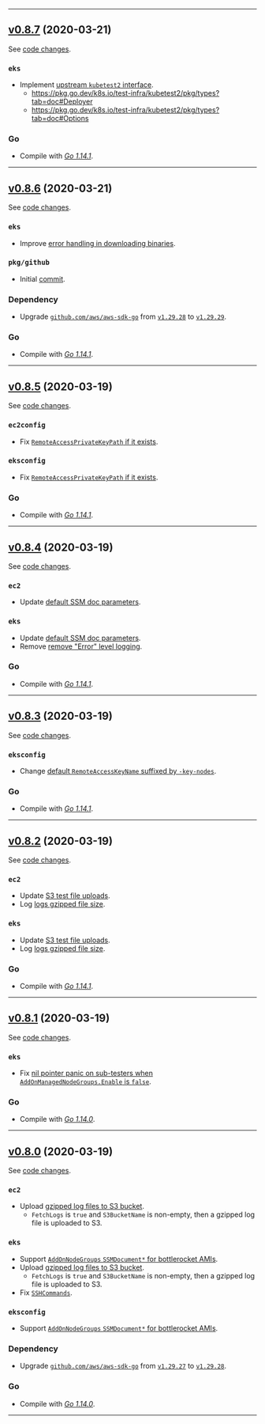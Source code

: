 

<hr>


## [v0.8.7](https://github.com/aws/aws-k8s-tester/releases/tag/v0.8.7) (2020-03-21)

See [code changes](https://github.com/aws/aws-k8s-tester/compare/v0.8.6...v0.8.7).

### `eks`

- Implement [upstream `kubetest2` interface](https://github.com/aws/aws-k8s-tester/commit/).
  - https://pkg.go.dev/k8s.io/test-infra/kubetest2/pkg/types?tab=doc#Deployer
  - https://pkg.go.dev/k8s.io/test-infra/kubetest2/pkg/types?tab=doc#Options

### Go

- Compile with [*Go 1.14.1*](https://golang.org/doc/devel/release.html#go1.14).


<hr>


## [v0.8.6](https://github.com/aws/aws-k8s-tester/releases/tag/v0.8.6) (2020-03-21)

See [code changes](https://github.com/aws/aws-k8s-tester/compare/v0.8.5...v0.8.6).

### `eks`

- Improve [error handling in downloading binaries](https://github.com/aws/aws-k8s-tester/commit/5522d9e36c172d644bd9c0227dfe639511fba8ee).

### `pkg/github`

- Initial [commit](https://github.com/aws/aws-k8s-tester/commit/5522d9e36c172d644bd9c0227dfe639511fba8ee).

### Dependency

- Upgrade [`github.com/aws/aws-sdk-go`](https://github.com/aws/aws-sdk-go/releases) from [`v1.29.28`](https://github.com/aws/aws-sdk-go/releases/tag/v1.29.28) to [`v1.29.29`](https://github.com/aws/aws-sdk-go/releases/tag/v1.29.29).

### Go

- Compile with [*Go 1.14.1*](https://golang.org/doc/devel/release.html#go1.14).


<hr>


## [v0.8.5](https://github.com/aws/aws-k8s-tester/releases/tag/v0.8.5) (2020-03-19)

See [code changes](https://github.com/aws/aws-k8s-tester/compare/v0.8.4...v0.8.5).

### `ec2config`

- Fix [`RemoteAccessPrivateKeyPath` if it exists](https://github.com/aws/aws-k8s-tester/commit/de80c0d62dd07be980d487e9631f33377c5a27c1).

### `eksconfig`

- Fix [`RemoteAccessPrivateKeyPath` if it exists](https://github.com/aws/aws-k8s-tester/commit/de80c0d62dd07be980d487e9631f33377c5a27c1).

### Go

- Compile with [*Go 1.14.1*](https://golang.org/doc/devel/release.html#go1.14).


<hr>


## [v0.8.4](https://github.com/aws/aws-k8s-tester/releases/tag/v0.8.4) (2020-03-19)

See [code changes](https://github.com/aws/aws-k8s-tester/compare/v0.8.3...v0.8.4).

### `ec2`

- Update [default SSM doc parameters](https://github.com/aws/aws-k8s-tester/commit/bafdba80410d4d5c48c292518cf09f4872bb9c6f).

### `eks`

- Update [default SSM doc parameters](https://github.com/aws/aws-k8s-tester/commit/bafdba80410d4d5c48c292518cf09f4872bb9c6f).
- Remove [remove "Error" level logging](https://github.com/aws/aws-k8s-tester/commit/6204c255ee9587cdd6f940ddd5c0f64c3c03ffc1).

### Go

- Compile with [*Go 1.14.1*](https://golang.org/doc/devel/release.html#go1.14).


<hr>


## [v0.8.3](https://github.com/aws/aws-k8s-tester/releases/tag/v0.8.3) (2020-03-19)

See [code changes](https://github.com/aws/aws-k8s-tester/compare/v0.8.2...v0.8.3).

### `eksconfig`

- Change [default `RemoteAccessKeyName` suffixed by `-key-nodes`](https://github.com/aws/aws-k8s-tester/commit/92292eb2f3159a9ebb37af134a86ec66a67de26b).

### Go

- Compile with [*Go 1.14.1*](https://golang.org/doc/devel/release.html#go1.14).


<hr>


## [v0.8.2](https://github.com/aws/aws-k8s-tester/releases/tag/v0.8.2) (2020-03-19)

See [code changes](https://github.com/aws/aws-k8s-tester/compare/v0.8.1...v0.8.2).

### `ec2`

- Update [S3 test file uploads](https://github.com/aws/aws-k8s-tester/commit/167fcfab94e095714809c970bb77c1789e8b2d69).
- Log [logs gzipped file size](https://github.com/aws/aws-k8s-tester/commit/d7adefe366ea4975f1445882f6df2be13b44dc5b).

### `eks`

- Update [S3 test file uploads](https://github.com/aws/aws-k8s-tester/commit/167fcfab94e095714809c970bb77c1789e8b2d69).
- Log [logs gzipped file size](https://github.com/aws/aws-k8s-tester/commit/d7adefe366ea4975f1445882f6df2be13b44dc5b).

### Go

- Compile with [*Go 1.14.1*](https://golang.org/doc/devel/release.html#go1.14).


<hr>



## [v0.8.1](https://github.com/aws/aws-k8s-tester/releases/tag/v0.8.1) (2020-03-19)

See [code changes](https://github.com/aws/aws-k8s-tester/compare/v0.8.0...v0.8.1).

### `eks`

- Fix [nil pointer panic on sub-testers when `AddOnManagedNodeGroups.Enable` is `false`](https://github.com/aws/aws-k8s-tester/commit/0a28f7c3ed98b4ddbaed2a760057011ef42416b2).

### Go

- Compile with [*Go 1.14.0*](https://golang.org/doc/devel/release.html#go1.14).


<hr>


## [v0.8.0](https://github.com/aws/aws-k8s-tester/releases/tag/v0.8.0) (2020-03-19)

See [code changes](https://github.com/aws/aws-k8s-tester/compare/v0.7.8...v0.8.0).

### `ec2`

- Upload [gzipped log files to S3 bucket](https://github.com/aws/aws-k8s-tester/commit/7290e32e56920eba9ed3cd29adbe076acfe71490).
  - `FetchLogs` is `true` and `S3BucketName` is non-empty, then a gzipped log file is uploaded to S3.

### `eks`

- Support [`AddOnNodeGroups` `SSMDocument*` for bottlerocket AMIs](https://github.com/aws/aws-k8s-tester/commit/5ddb73b26debb8858380a2c9f31c942f9537f0f8).
- Upload [gzipped log files to S3 bucket](https://github.com/aws/aws-k8s-tester/commit/7290e32e56920eba9ed3cd29adbe076acfe71490).
  - `FetchLogs` is `true` and `S3BucketName` is non-empty, then a gzipped log file is uploaded to S3.
- Fix [`SSHCommands`](https://github.com/aws/aws-k8s-tester/commit/c9841693c8b5efb70012630a7f2a0d5f21e9fdf6).

### `eksconfig`

- Support [`AddOnNodeGroups` `SSMDocument*` for bottlerocket AMIs](https://github.com/aws/aws-k8s-tester/commit/b7a37a18dcbe1f0ecbc519c92260e3def26e9135).

### Dependency

- Upgrade [`github.com/aws/aws-sdk-go`](https://github.com/aws/aws-sdk-go/releases) from [`v1.29.27`](https://github.com/aws/aws-sdk-go/releases/tag/v1.29.27) to [`v1.29.28`](https://github.com/aws/aws-sdk-go/releases/tag/v1.29.28).

### Go

- Compile with [*Go 1.14.0*](https://golang.org/doc/devel/release.html#go1.14).


<hr>

